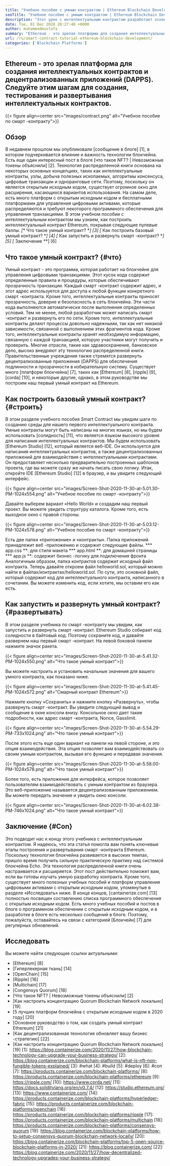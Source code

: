 ```yaml
---
title: "Учебное пособие с умным контрактом | Ethereum Blockchain Development" 
seoTitle: "Учебное пособие с умным контрактом | Ethereum Blockchain Development" 
description: "Этот урок с интеллектуальным контрактом разработает основные шаги по созданию интеллектуальных контрактов Ethereum. Ethereum - это защищенная, распределенная сеть блокчейнов с открытым исходным кодом." 
date: Tue, 01 Dec 2020 20:27:48 +0000
author: muhammadmustafa
summary: "Ethereum - это зрелая платформа для создания интеллектуальных контрактов и децентрализованных приложений (DAPPS). Следуйте этим шагам для создания, тестирования и развертывания интеллектуальных контрактов." 
url: /ru/smart-contract-tutorial-ethereum-blockchain-development/
categories: ['Blockchain Platforms']
---
```


## Ethereum - это зрелая платформа для создания интеллектуальных контрактов и децентрализованных приложений (DAPPS). Следуйте этим шагам для создания, тестирования и развертывания интеллектуальных контрактов.

{{< figure align=center src="images/contract.png" alt="Учебное пособие по смарт -контракту">}}


## Обзор
В недавнем прошлом мы опубликовали [сообщение в блоге] [1], в котором подчеркивается влияние и важность технологии блокчейна. Есть еще один интересный пост в блоге [что такое NFT? | Невозможные токены объяснили] [2]. Технология распределенной книги основана на некоторых основных концепциях, таких как интеллектуальные контракты, узлы, добыча полезных ископаемых, алгоритмы консенсуса, цифровые транзакции и одноранговые сети. Поэтому, поскольку он является открытым исходным кодом, существует огромное окно для расширения, касающихся вариантов использования. На самом деле, есть много платформ с открытым исходным кодом и бесплатными платформами для управления цифровыми активами, которые распределяются и требуют некоторого программного обеспечения для управления транзакциями.
В этом учебном пособии с интеллектуальным контрактом мы узнаем, как построить интеллектуальный контракт Ethereum, покрывая следующие пулевые баллы.
  *[** Что такое умный контракт? **] [3]
  *[** Как построить базовый умный контракт? **] [4]
  *[** Как запустить и развернуть смарт -контракт? **] [5]
  *[** Заключение **] [6]

## Что такое умный контракт? {#что}
Умный контракт - это программа, которая работает на блокчейне для управления цифровыми транзакциями. Этот кусок кода содержит определенные правила и процедуры, которые обеспечивают прозрачность транзакции. Каждый смарт -контракт содержит адрес, и этот адрес используется для доступа к любой функции конкретного смарт -контракта. Кроме того, интеллектуальные контракты приносят прозрачность, доверие и безопасность в сеть блокчейна. Эти части кода выполняются автоматически после выполнения определенных условий.
Тем не менее, любой разработчик может написать смарт -контракт и развернуть его по сети. Кроме того, интеллектуальные контракты делают процессы довольно надежными, так как нет никакой зависимости, связанной с выполнением этих фрагментов кода. Кроме того, интеллектуальные контракты хранят необходимую информацию, связанную с каждой транзакцией, которую участники могут получить и проверить. Многие отрасли, такие как здравоохранение, банковское дело, высоко внедряют эту технологию распределенной книги. Правительственные учреждения также стремятся развернуть децентрализованные приложения (DAPPS) для обеспечения подлинности и прозрачности в избирательную систему. Существует много [платформ блокчейна] [7], таких как [Ethereum] [8], [ripple] [9], [corda] [10], и некоторые другие, однако, в этом руководстве мы построим наш первый умный контракт на Ethereum.

## Как построить базовый умный контракт? {#строить}
В этом разделе учебного пособия Smart Contract мы увидим шаги по созданию среды для нашего первого интеллектуального контракта.
Умные контракты могут быть написаны на многих языках, но мы будем использовать [солидность] [11], что является языком высокого уровня для написания интеллектуальных контрактов.
Мы будем использовать [Ethereum Studio] [12], который является веб-IDE. Он используется для написания интеллектуальных контрактов, а также децентрализованных приложений для взаимодействия с интеллектуальными контрактами. Он предоставляет несколько предварительно построенных шаблонов проекта, где вы можете сразу же начать писать свою логику.
Итак, откройте IDE [Ethereum Studio] [12] в браузер, и вы увидите следующий интерфейс.

{{< figure align=center src="images/Screen-Shot-2020-11-30-at-5.01.30-PM-1024x554.png" alt="Учебное пособие по смарт -контракту">}}

Давайте выберем вариант «Hello World» и создадим наш первый проект. Вы можете увидеть структуру каталога. Кроме того, есть выходное окно с правой стороны.

{{< figure align=center src="images/Screen-Shot-2020-11-30-at-5.03.12-PM-1024x578.png" alt="Учебное пособие по смарт -контракту">}}

Есть две папки «приложение» и «контракты».
Папка приложений принадлежит веб -приложению и содержит следующие файлы.
  *** app.css **: для стиля макета
  *** app.html **: для домашней страницы
  *** app.js **: содержит бизнес -логику для подключения фронта
Аналогичным образом, папка контрактов содержит исходный файл контракта.
Теперь давайте откроем файл helloworld.sol, который можно найти в файлах/контрактах/helloworld.sol. По сути, это основной файл, который содержит код для интеллектуального контракта, написанного в сочетании. Вы можете изменить код, если хотите, мы оставим его как есть.

## Как запустить и развернуть умный контракт? {#развертывать}
В этом разделе учебника по смарт -контракту мы увидим, как запустить и развернуть смарт -контракт. Ethereum Studio собирает код солидности в байтовый код. Поэтому сохраните код, и давайте развернем наш первый смарт -контракт.
На левой боковой панели нажмите значок ракета.

{{< figure align=center src="images/Screen-Shot-2020-11-30-at-5.41.32-PM-1024x550.png" alt="Что такое умный контракт">}}

Вы можете настроить и установить начальные значения для вашего умного контракта, как показано ниже.

{{< figure align=center src="images/Screen-Shot-2020-11-30-at-5.41.45-PM-1024x572.png" alt="Смарный контракт Ethereum">}}

Нажмите кнопку «Сохранить» и нажмите кнопку «Развернуть», чтобы развернуть смарт -контракт. Вы увидите следующий вывод и сообщение в окне консоли внизу. Консольное окно дает такие подробности, как адрес смарт -контракта, Nonce, Gasslimit.

{{< figure align=center src="images/Screen-Shot-2020-11-30-at-5.54.29-PM-733x1024.png" alt="Что такое умный контракт">}}

После этого есть еще один вариант на панели на левой стороне, и это опция взаимодействия. Эта опция позволяет вам взаимодействовать со своим умным контрактом, вызывая его функцию и передавая значения.

{{< figure align=center src="images/Screen-Shot-2020-11-30-at-5.58.00-PM-1024x578.png" alt="Что такое умный контракт">}}

Более того, есть приложение для интерфейса, которое позволяет пользователям взаимодействовать с умным контрактом из браузера. Это веб-приложение называется децентрализованным приложением. Вы можете передать значение и увидеть окно консоли.

{{< figure align=center src="images/Screen-Shot-2020-11-30-at-6.02.38-PM-746x1024.png" alt="Что такое умный контракт">}}


## Заключение {#Con}
Это подводит нас к концу этого учебника с интеллектуальным контрактом. Я надеюсь, что эта статья помогла вам понять ключевые этапы построения и развертывания смарт -контракта Ethereum. Поскольку технология блокчейна развивается в высоких темпах, пришло время получить сильную практическую практику над системой блокчейна Echo. Эта технология распределенной книги очень настраивается и расширяется. Этот пост действительно поможет вам, если вы готовы изучать умную разработку контракта. Кроме того, существует много полезных учебных пособий и платформ управления цифровыми активами с открытым исходным кодом, упомянутые в разделе «Исследовать» ниже.
В конце концов, [cantainerize.com] [13] полностью посвящен составлению списка программного обеспечения с открытым исходным кодом. Есть много учебных пособий и постов в блоге о программном обеспечении с открытым исходным кодом, и в разработке в блоге есть несколько сообщений в блоге. Поэтому, пожалуйста, оставайтесь на связи с категорией [Блокчейн] [7] для регулярных обновлений.

## Исследовать
Вы можете найти следующие ссылки актуальными:
  * [Ethereum] [8]
  * [Гиперлекерная ткань] [14]
  * [OpenChain] [15]
  * [Ripple] [16]
  * [Multichain] [17]
  * [Congensys Quorum] [18]
  * [Что такое NFT? | Невозможные токены объяснили] [2]
  * [Как настроить концентрацию Quorum Blockchain Network локально] [19]
  * [5 лучших платформ блокчейна с открытым исходным кодом в 2020 году] [20]
  * [Основное руководство о том, как создать умный контракт Ethereum] [21]
  * [Как децентрализованная технология обновляет вашу бизнес -стратегию] [22]
  * [Как настроить концентрацию Quorum Blockchain Network локально] [19]
[1]: https://blog.containerize.com/2020/11/27/how-blockchain-technology-can-upgrade-your-business-strategy/
[2]: https://blog.containerize.com/blockchain-platforms/what-is-nft-non-fungible-tokens-explained/
[3]: #what
[4]: #build
[5]: #deploy
[6]: #con
[7]: https://products.containerize.com/blockchain-platforms/
[8]: https://products.containerize.com/blockchain-platforms/ethereum
[9]: https://ripple.com/
[10]: https://www.corda.net/
[11]: https://docs.soliditylang.org/en/v0.7.4/
[12]: https://studio.ethereum.org/
[13]: https://www.containerize.com/
[14]: https://products.containerize.com/blockchain-platforms/hyperledger-fabric
[15]: https://products.containerize.com/blockchain-platforms/openchain
[16]: https://products.containerize.com/blockchain-platforms/ripple
[17]: https://products.containerize.com/blockchain-platforms/multichain
[18]: https://products.containerize.com/blockchain-platforms/consensys-quorum
[19]: https://blog.containerize.com/blockchain-platforms/how-to-setup-consensys-quorum-blockchain-network-locally/
[20]: https://blog.containerize.com/blockchain-platforms/top-5-open-source-blockchain-platforms-in-2020/
[21]: https://blog.containerize.com/
[22]: https://blog.containerize.com/2020/11/27/how-decentralized-technology-upgrades-your-business-strategy/
